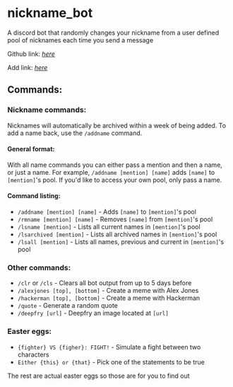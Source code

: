 # nickname_bot
A discord bot that randomly changes your nickname from a user defined pool of nicknames each time you send a message

Github link: *[here](https://github.com/RyanTheNerd/nickname_bot)*

Add link: *[here](https://discordapp.com/oauth2/authorize?client_id=504395357472686099&permissions=201554944&scope=bot)*

## Commands:

### Nickname commands:
Nicknames will automatically be archived within a week of being added. To add a name back, use the `/addname` command.

#### General format:
With all name commands you can either pass a mention and then a name, or just a name. For example, `/addname [mention] [name]` adds `[name]` to `[mention]`'s pool. If you'd like to access your own pool, only pass a name.

#### Command listing:
* `/addname [mention] [name]` - Adds `[name]` to `[mention]`'s pool
* `/rmname [mention] [name]` - Removes `[name]` from `[mention]`'s pool
* `/lsname [mention]` - Lists all current names in `[mention]`'s pool
* `/lsarchived [mention]` - Lists all archived names in `[mention]`'s pool
* `/lsall [mention]` - Lists all names, previous and current in `[mention]`'s pool


### Other commands:
* `/clr` or `/cls` - Clears all bot output from up to 5 days before
* `/alexjones [top], [bottom]` - Create a meme with Alex Jones
* `/hackerman [top], [bottom]` - Create a meme with Hackerman
* `/quote` - Generate a random quote
* `/deepfry [url]` - Deepfry an image located at `[url]`

### Easter eggs:
* `{fighter} VS {figher}: FIGHT!` - Simulate a fight between two characters
* `Either {this} or {that}`       - Pick one of the statements to be true

The rest are actual easter eggs so those are for you to find out
